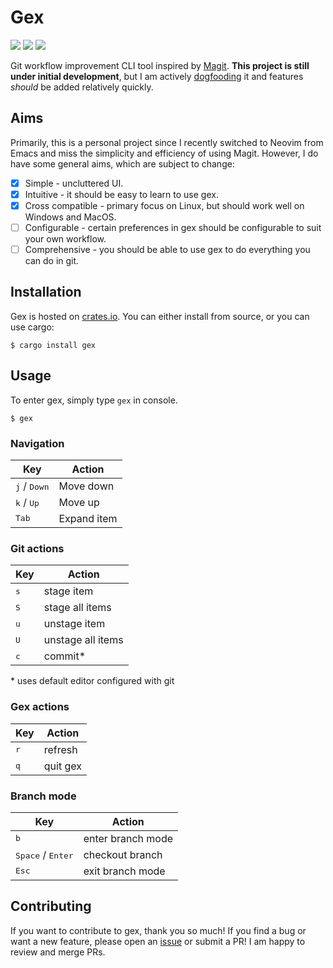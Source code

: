 # Gex 

[![](https://img.shields.io/crates/v/gex)](https://crates.io/crates/gex)
[![](https://img.shields.io/crates/d/gex)](https://crates.io/crates/gex)
[![](https://img.shields.io/crates/l/gex)](https://crates.io/crates/gex)

Git workflow improvement CLI tool inspired by [Magit](https://github.com/magit/magit). **This project is still under initial development**, but I am actively [dogfooding](https://en.wikipedia.org/wiki/Eating_your_own_dog_food) it and features *should* be added relatively quickly.

## Aims
Primarily, this is a personal project since I recently switched to Neovim from Emacs and miss the simplicity and efficiency of using Magit. However, I do have some general aims, which are subject to change:

- [x] Simple - uncluttered UI.
- [x] Intuitive - it should be easy to learn to use gex.
- [x] Cross compatible - primary focus on Linux, but should work well on Windows and MacOS.
- [ ] Configurable - certain preferences in gex should be configurable to suit your own workflow.
- [ ] Comprehensive - you should be able to use gex to do everything you can do in git.

## Installation
Gex is hosted on [crates.io](https://crates.io/crates/gex). You can either install from source, or you can use cargo:

```console
$ cargo install gex
```

## Usage

To enter gex, simply type `gex` in console.

```console
$ gex
```

### Navigation

| Key                            | Action      |
| ------------------------------ | ---------   |
| <kbd>j</kbd> / <kbd>Down</kbd> | Move down   |
| <kbd>k</kbd> / <kbd>Up</kbd>   | Move up     |
| <kbd>Tab</kbd>                 | Expand item |

### Git actions

| Key          | Action            |
| ------------ | ----------------- |
| <kbd>s</kbd> | stage item        |
| <kbd>S</kbd> | stage all items   |
| <kbd>u</kbd> | unstage item      |
| <kbd>U</kbd> | unstage all items |
| <kbd>c</kbd> | commit\*          |

\* uses default editor configured with git

### Gex actions

| Key          | Action   |
| ------------ | -------- |
| <kbd>r</kbd> | refresh  |
| <kbd>q</kbd> | quit gex |

### Branch mode

| Key                                 | Action            |
| ----------------------------------- | ----------------- |
| <kbd>b</kbd>                        | enter branch mode |
| <kbd>Space</kbd> / <kbd>Enter</kbd> | checkout branch   |
| <kbd>Esc</kbd>                      | exit branch mode  |

## Contributing

If you want to contribute to gex, thank you so much! If you find a bug or want a new feature, please open an [issue](https://github.com/Piturnah/gex/issues) or submit a PR! I am happy to review and merge PRs.
